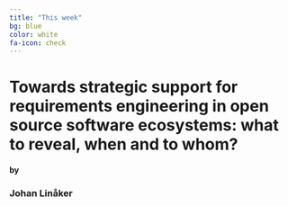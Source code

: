 ```yaml
---
title: "This week"
bg: blue
color: white
fa-icon: check
---
```


# Towards strategic support for requirements engineering in open source software ecosystems: what to reveal, when and to whom?

#### by

### Johan Linåker